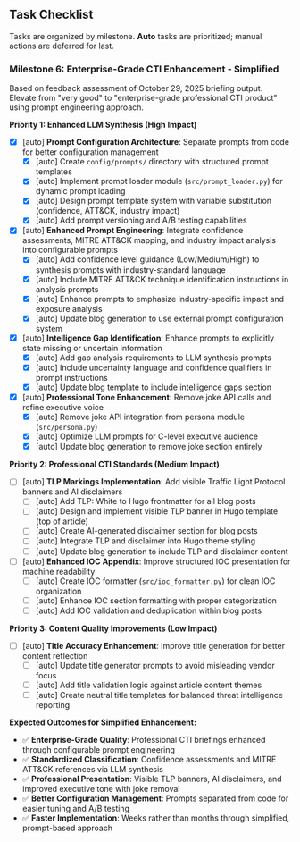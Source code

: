 ## Task Checklist

Tasks are organized by milestone. **Auto** tasks are prioritized; manual actions are deferred for last.

### Milestone 6: Enterprise-Grade CTI Enhancement - Simplified

Based on feedback assessment of October 29, 2025 briefing output. Elevate from "very good" to "enterprise-grade professional CTI product" using prompt engineering approach.

**Priority 1: Enhanced LLM Synthesis (High Impact)**
- [x] [auto] **Prompt Configuration Architecture**: Separate prompts from code for better configuration management
  - [x] [auto] Create `config/prompts/` directory with structured prompt templates
  - [x] [auto] Implement prompt loader module (`src/prompt_loader.py`) for dynamic prompt loading
  - [x] [auto] Design prompt template system with variable substitution (confidence, ATT&CK, industry impact)
  - [x] [auto] Add prompt versioning and A/B testing capabilities
- [x] [auto] **Enhanced Prompt Engineering**: Integrate confidence assessments, MITRE ATT&CK mapping, and industry impact analysis into configurable prompts
  - [x] [auto] Add confidence level guidance (Low/Medium/High) to synthesis prompts with industry-standard language
  - [x] [auto] Include MITRE ATT&CK technique identification instructions in analysis prompts
  - [x] [auto] Enhance prompts to emphasize industry-specific impact and exposure analysis
  - [x] [auto] Update blog generation to use external prompt configuration system
- [x] [auto] **Intelligence Gap Identification**: Enhance prompts to explicitly state missing or uncertain information
  - [x] [auto] Add gap analysis requirements to LLM synthesis prompts
  - [x] [auto] Include uncertainty language and confidence qualifiers in prompt instructions
  - [x] [auto] Update blog template to include intelligence gaps section
- [x] [auto] **Professional Tone Enhancement**: Remove joke API calls and refine executive voice
  - [x] [auto] Remove joke API integration from persona module (`src/persona.py`)
  - [x] [auto] Optimize LLM prompts for C-level executive audience
  - [x] [auto] Update blog generation to remove joke section entirely

**Priority 2: Professional CTI Standards (Medium Impact)**
- [ ] [auto] **TLP Markings Implementation**: Add visible Traffic Light Protocol banners and AI disclaimers
  - [ ] [auto] Add TLP: White to Hugo frontmatter for all blog posts
  - [ ] [auto] Design and implement visible TLP banner in Hugo template (top of article)
  - [ ] [auto] Create AI-generated disclaimer section for blog posts
  - [ ] [auto] Integrate TLP and disclaimer into Hugo theme styling
  - [ ] [auto] Update blog generation to include TLP and disclaimer content
- [ ] [auto] **Enhanced IOC Appendix**: Improve structured IOC presentation for machine readability
  - [ ] [auto] Create IOC formatter (`src/ioc_formatter.py`) for clean IOC organization
  - [ ] [auto] Enhance IOC section formatting with proper categorization
  - [ ] [auto] Add IOC validation and deduplication within blog posts

**Priority 3: Content Quality Improvements (Low Impact)**
- [ ] [auto] **Title Accuracy Enhancement**: Improve title generation for better content reflection
  - [ ] [auto] Update title generator prompts to avoid misleading vendor focus
  - [ ] [auto] Add title validation logic against article content themes
  - [ ] [auto] Create neutral title templates for balanced threat intelligence reporting

**Expected Outcomes for Simplified Enhancement:**
- ✅ **Enterprise-Grade Quality**: Professional CTI briefings enhanced through configurable prompt engineering
- ✅ **Standardized Classification**: Confidence assessments and MITRE ATT&CK references via LLM synthesis
- ✅ **Professional Presentation**: Visible TLP banners, AI disclaimers, and improved executive tone with joke removal
- ✅ **Better Configuration Management**: Prompts separated from code for easier tuning and A/B testing
- ✅ **Faster Implementation**: Weeks rather than months through simplified, prompt-based approach

